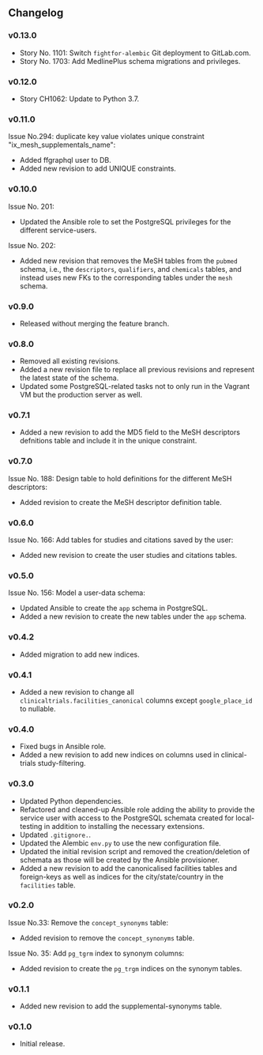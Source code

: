 ## Changelog

### v0.13.0

- Story No. 1101: Switch `fightfor-alembic` Git deployment to GitLab.com.
- Story No. 1703: Add MedlinePlus schema migrations and privileges.

### v0.12.0

- Story CH1062: Update to Python 3.7.

### v0.11.0

Issue No.294: duplicate key value violates unique constraint "ix_mesh_supplementals_name":

- Added ffgraphql user to DB.
- Added new revision to add UNIQUE constraints.

### v0.10.0

Issue No. 201:

- Updated the Ansible role to set the PostgreSQL privileges for the different service-users.

Issue No. 202:

- Added new revision that removes the MeSH tables from the `pubmed` schema, i.e., the `descriptors`, `qualifiers`, and `chemicals` tables, and instead uses new FKs to the corresponding tables under the `mesh` schema.

### v0.9.0

- Released without merging the feature branch.

### v0.8.0

- Removed all existing revisions.
- Added a new revision file to replace all previous revisions and represent the latest state of the schema.
- Updated some PostgreSQL-related tasks not to only run in the Vagrant VM but the production server as well.

### v0.7.1

- Added a new revision to add the MD5 field to the MeSH descriptors defnitions table and include it in the unique constraint.

### v0.7.0

Issue No. 188: Design table to hold definitions for the different MeSH descriptors:

- Added revision to create the MeSH descriptor definition table.

### v0.6.0

Issue No. 166: Add tables for studies and citations saved by the user:

- Added new revision to create the user studies and citations tables.

### v0.5.0

Issue No. 156: Model a user-data schema:

- Updated Ansible to create the `app` schema in PostgreSQL.
- Added a new revision to create the new tables under the `app` schema.

### v0.4.2

- Added migration to add new indices.

### v0.4.1

- Added a new revision to change all `clinicaltrials.facilities_canonical` columns except `google_place_id` to nullable.

### v0.4.0

- Fixed bugs in Ansible role.
- Added a new revision to add new indices on columns used in clinical-trials study-filtering.

### v0.3.0

- Updated Python dependencies.
- Refactored and cleaned-up Ansible role adding the ability to provide the service user with access to the PostgreSQL schemata created for local-testing in addition to installing the necessary extensions.
- Updated `.gitignore.`.
- Updated the Alembic `env.py` to use the new configuration file.
- Updated the initial revision script and removed the creation/deletion of schemata as those will be created by the Ansible provisioner.
- Added a new revision to add the canonicalised facilities tables and foreign-keys as well as indices for the city/state/country in the `facilities` table.


### v0.2.0

Issue No.33: Remove the `concept_synonyms` table:
- Added revision to remove the `concept_synonyms` table.

Issue No. 35: Add `pg_tgrm` index to synonym columns:
- Added revision to create the `pg_trgm` indices on the synonym tables.

### v0.1.1

- Added new revision to add the supplemental-synonyms table.

### v0.1.0

- Initial release.
